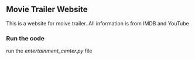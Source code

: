 ## Movie Trailer Website

This is a website for moive trailer. All information is from IMDB and YouTube

### Run the code
run the *entertainment_center.py* file


